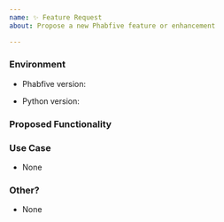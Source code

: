 ```yaml
---
name: ✨ Feature Request
about: Propose a new Phabfive feature or enhancement

---
```


<!--
    NOTE: This form is only for proposing specific new features or enhancements.

    Please describe the environment in which you are running Phabfive. Be sure
    that you are running an unmodified instance of the latest stable release
    before submitting a bug report.
-->

### Environment
<!-- Example: 1.7.0 -->
* Phabfive version:

<!-- Example: 3.7.0 -->
* Python version:

<!--
    Describe in detail the new functionality you are proposing. Include any
    specific changes to schema/rules.

    Include examples of any suggested modifications as they are very commonly used
    as tests in any implemented feature/functionality
-->
### Proposed Functionality



<!--
    Convey an example use case for your proposed feature.
-->
### Use Case

 * None


### Other?

 * None

